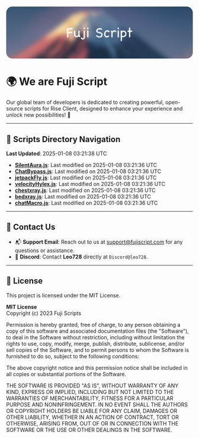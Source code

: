 ![Banner](.github/b.webp)

# 🌍 **We are Fuji Script**

Our global team of developers is dedicated to creating powerful, open-source scripts for Rise Client, designed to enhance your experience and unlock new possibilities! 🌟

---
<!-- SCRIPTS_NAVIGATION_START -->
## 📂 **Scripts Directory Navigation**

**Last Updated**: 2025-01-08 03:21:38 UTC

- **[SilentAura.js](scripts/SilentAura.js)**: Last modified on 2025-01-08 03:21:36 UTC
- **[ChatBypass.js](scripts/ChatBypass.js)**: Last modified on 2025-01-08 03:21:36 UTC
- **[jetpackFly.js](scripts/jetpackFly.js)**: Last modified on 2025-01-08 03:21:36 UTC
- **[velocityHylex.js](scripts/velocityHylex.js)**: Last modified on 2025-01-08 03:21:36 UTC
- **[chestxray.js](scripts/chestxray.js)**: Last modified on 2025-01-08 03:21:36 UTC
- **[bedxray.js](scripts/bedxray.js)**: Last modified on 2025-01-08 03:21:36 UTC
- **[chatMacro.js](scripts/chatMacro.js)**: Last modified on 2025-01-08 03:21:36 UTC

<!-- SCRIPTS_NAVIGATION_END -->

---

## 💬 **Contact Us**  
- 📬 **Support Email**: Reach out to us at [support@fujiscript.com](mailto:support@fujiscript.com) for any questions or assistance.  
- 💬 **Discord**: Contact **Leo728** directly at `Discord@leo728`.

---

## 📜 **License**

This project is licensed under the MIT License.  

**MIT License**  
Copyright (c) 2023 Fuji Scripts  

Permission is hereby granted, free of charge, to any person obtaining a copy of this software and associated documentation files (the "Software"), to deal in the Software without restriction, including without limitation the rights to use, copy, modify, merge, publish, distribute, sublicense, and/or sell copies of the Software, and to permit persons to whom the Software is furnished to do so, subject to the following conditions:  

The above copyright notice and this permission notice shall be included in all copies or substantial portions of the Software.  

THE SOFTWARE IS PROVIDED "AS IS", WITHOUT WARRANTY OF ANY KIND, EXPRESS OR IMPLIED, INCLUDING BUT NOT LIMITED TO THE WARRANTIES OF MERCHANTABILITY, FITNESS FOR A PARTICULAR PURPOSE AND NONINFRINGEMENT. IN NO EVENT SHALL THE AUTHORS OR COPYRIGHT HOLDERS BE LIABLE FOR ANY CLAIM, DAMAGES OR OTHER LIABILITY, WHETHER IN AN ACTION OF CONTRACT, TORT OR OTHERWISE, ARISING FROM, OUT OF OR IN CONNECTION WITH THE SOFTWARE OR THE USE OR OTHER DEALINGS IN THE SOFTWARE.  
